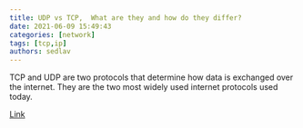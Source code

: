 ```yaml
---
title: UDP vs TCP,  What are they and how do they differ? 
date: 2021-06-09 15:49:43
categories: [network]
tags: [tcp,ip]
authors: sedlav
---
```


TCP and UDP are two protocols that determine how data is exchanged over the internet. They are the two most widely used internet protocols used today.

[Link](https://www.comparitech.com/blog/vpn-privacy/udp-vs-tcp-ip/)
